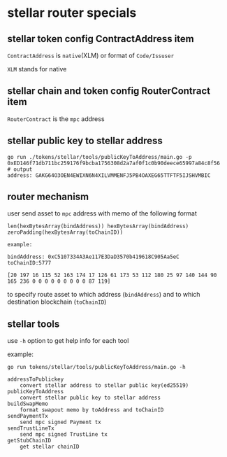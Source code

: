 # stellar router specials

## stellar token config ContractAddress item

`ContractAddress` is `native`(XLM) or format of `Code/Issuser`

`XLM` stands for native

## stellar chain and token config RouterContract item

`RouterContract` is the `mpc` address

## stellar public key to stellar address

```shell
go run ./tokens/stellar/tools/publicKeyToAddress/main.go -p 0xED146f71db711bc259176f9bcba1756308d2a7af0f1c0b90deece65997a84c8f56
# output
address: GAKG64O3OEN4EWIXN6N4XILVMMENFJ5PB4OAXEG65TTFTF5IJSHVMBIC
```

## router mechanism

user send asset to `mpc` address with memo of the following format

```
len(hexBytesArray(bindAddress)) hexBytesArray(bindAddress) zeroPadding(hexBytesArray(toChainID))

example:

bindAddress: 0xC5107334A3Ae117E3DaD3570b419618C905Aa5eC  toChainID:5777

[20 197 16 115 52 163 174 17 126 61 173 53 112 180 25 97 140 144 90 165 236 0 0 0 0 0 0 0 0 0 87 119]
```

to specify route asset to which address (`bindAddress`)
and to which destination blockchain (`toChainID`)

## stellar tools

use `-h` option to get help info for each tool

example:

```shell
go run tokens/stellar/tools/publicKeyToAddress/main.go -h
```

```text
addressToPublickey
	convert stellar address to stellar public key(ed25519)
publicKeyToAddress
	convert stellar public key to stellar address
buildSwapMemo
	format swapout memo by toAddress and toChainID
sendPaymentTx
	send mpc signed Payment tx
sendTrustLineTx
	send mpc signed TrustLine tx
getStubChainID
	get stellar chainID
```
